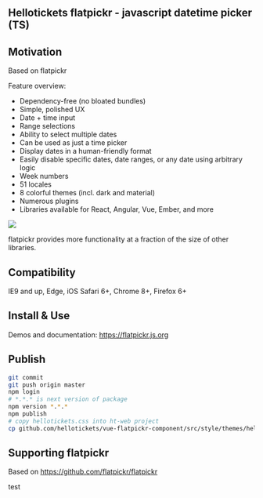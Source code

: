 ## Hellotickets flatpickr - javascript datetime picker (TS)

## Motivation
Based on flatpickr

Feature overview:

- Dependency-free (no bloated bundles)
- Simple, polished UX
- Date + time input
- Range selections
- Ability to select multiple dates
- Can be used as just a time picker
- Display dates in a human-friendly format
- Easily disable specific dates, date ranges, or any date using arbitrary logic
- Week numbers
- 51 locales
- 8 colorful themes (incl. dark and material)
- Numerous plugins
- Libraries available for React, Angular, Vue, Ember, and more

![](https://user-images.githubusercontent.com/11352152/36033089-f37dc1d0-0d7d-11e8-8ec4-c7a56d1ff92e.png)

flatpickr provides more functionality at a fraction of the size of other libraries.

## Compatibility
IE9 and up, Edge, iOS Safari 6+, Chrome 8+, Firefox 6+

## Install & Use

Demos and documentation: https://flatpickr.js.org

## Publish
```bash
git commit
git push origin master
npm login
# *.*.* is next version of package
npm version *.*.* 
npm publish
# copy hellotickets.css into ht-web project
cp github.com/hellotickets/vue-flatpickr-component/src/style/themes/hellotickets.css bitbucket.org/helloticketscode/ht-web/src/plugins/datepicker/themes/hellotickets.css
```

## Supporting flatpickr
Based on https://github.com/flatpickr/flatpickr

test
